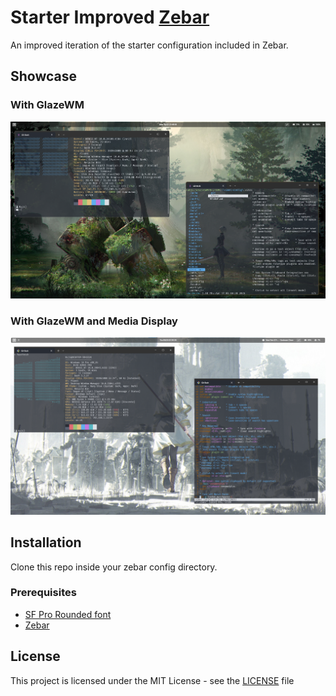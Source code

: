 # Starter Improved [Zebar](https://github.com/glzr-io/zebar)

An improved iteration of the starter configuration included in Zebar.

## Showcase

### With GlazeWM

![image](https://github.com/Volyzte/starter-improved-zebar/blob/master/misc/showcase.png)

### With GlazeWM and Media Display

![image](https://github.com/Volyzte/starter-improved-zebar/blob/master/misc/showcase-media.png)

## Installation

Clone this repo inside your zebar config directory.

### Prerequisites

* [SF Pro Rounded font](https://github.com/sahibjotsaggu/San-Francisco-Pro-Fonts) 
* [Zebar](https://github.com/glzr-io/zebar)

## License

This project is licensed under the MIT License - see the
[LICENSE](https://github.com/Volyzte/starter-improved-zebar/blob/master/LICENSE) file
